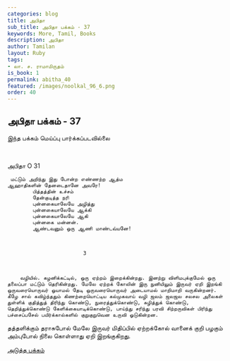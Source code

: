 ```yaml
---
categories: blog
title: அபிதா
sub_title: அபிதா பக்கம் - 37
keywords: More, Tamil, Books
description: அபிதா
author: Tamilan
layout: Ruby
tags:
- லா. ச. ராமாமிருதம்
is_book: 1
permalink: abitha_40
featured: /images/noolkal_96_6.png
order: 40
---
```

## அபிதா பக்கம் - 37

இந்த பக்கம் மெய்ப்பு பார்க்கப்படவில்லை

﻿

அபிதா O 31

    
    
     மட்டும் அறிந்து இது போன்ற எண்ணற்ற ஆத்ம 
    ஆஹாதிகளின் தேனடைதானே அவரே!
            பித்தத்தின் உச்சம் 
            தேன்குடித்த நரி 
            புன்னகையாலேயே அழித்து 
            புன்னகையாலேயே ஆக்கி 
            புன்னகையாலேயே ஆகி 
            புன்னகை மன்னன். 
            ஆண்டவனும் ஒரு ஆணி மாண்டவ்யனே!
    
    
    
                            3
    
    
    
        வழியில். கழனிக்கட்டில், ஒரு ஏற்றம் இறைக்கின்றது. இனற்று விளிமபுக்குமேல் ஒரு தலைப்பா மட்டும் தெரிகின்றது. மேலே ஏற்றக் கோலின் இரு நுனியிலும் இருவர் ஏறி இறங்கி ஒருவரையொருவர் ஓயாமல் தேடி ஒருவரையொருவர் அடையாமல் மாறிமாறி வருகின்றனர். கீழே சால் கவிழ்ந்ததும் கிணற்றையொட்டிய கல்முகவாய் வழி ஜலம் ஜலஜல சலசல அலைகள் துள்ளிக் குதித்துத் திரிந்து கொண்டு, நுரைத்துக்கொண்டு, சுழித்துக் கொண்டு, தெறித்துக்கொண்டு கேளிக்கையாடிக்கொண்டு, பாய்ந்து சரிந்து பரவி சிற்றருவிகள் பிரிந்து பச்சைப்பசேல் பயிர்க்கால்களில் குறுகுறுவென உருவி ஓடுகின்றன.
    

தத்தளிக்கும் தராசுபோல் மேலே இருவர் மிதிப்பில் ஏற்றக்கோல் வானைக் குறி பழகும் அம்புபோல் நிலை கொள்ளாது ஏறி இறங்குகிறது.

[அடுத்த பக்கம்](abitha_41)